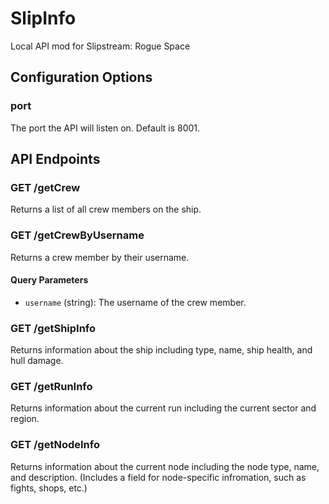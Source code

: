 # SlipInfo
 Local API mod for Slipstream: Rogue Space

## Configuration Options

### port

The port the API will listen on. Default is 8001.

## API Endpoints

### GET /getCrew

Returns a list of all crew members on the ship.

### GET /getCrewByUsername

Returns a crew member by their username.

#### Query Parameters

- `username` (string): The username of the crew member.

### GET /getShipInfo

Returns information about the ship including type, name, ship health, and hull damage.

### GET /getRunInfo

Returns information about the current run including the current sector and region.

### GET /getNodeInfo

Returns information about the current node including the node type, name, and description. (Includes a field for node-specific infromation, such as fights, shops, etc.)